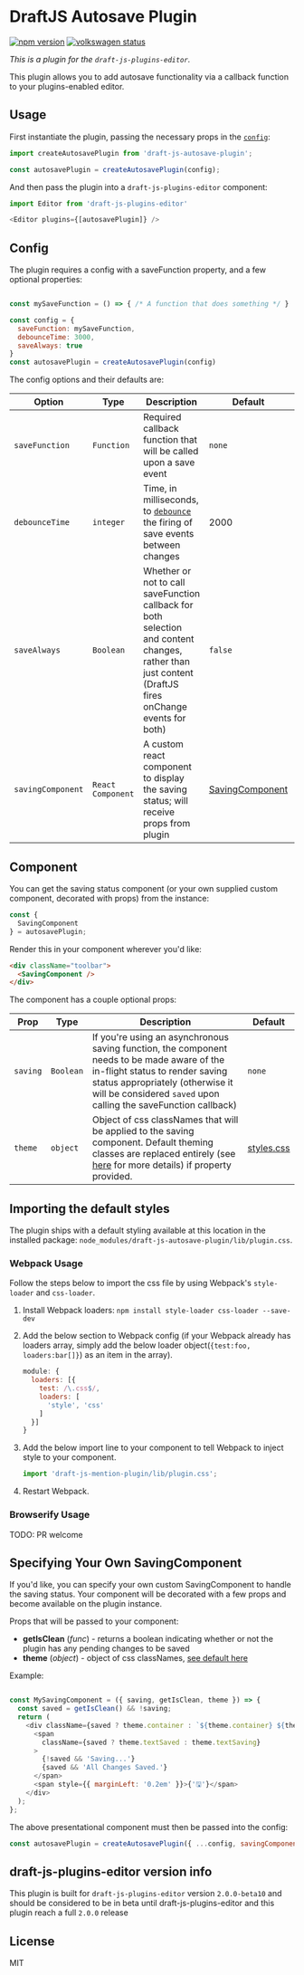 # DraftJS Autosave Plugin

[![npm version](https://badge.fury.io/js/draft-js-autosave-plugin.svg)](http://badge.fury.io/js/draft-js-autosave-plugin) [![volkswagen status](https://auchenberg.github.io/volkswagen/volkswargen_ci.svg?v=1)](https://github.com/auchenberg/volkswagen)

*This is a plugin for the `draft-js-plugins-editor`.*

This plugin allows you to add autosave functionality via a callback function to your plugins-enabled editor.

## Usage

First instantiate the plugin, passing the necessary props in the [`config`](https://github.com/synocate/draft-js-autosave-plugin#config):

```js
import createAutosavePlugin from 'draft-js-autosave-plugin';

const autosavePlugin = createAutosavePlugin(config);
```

And then pass the plugin into a `draft-js-plugins-editor` component:

```js
import Editor from 'draft-js-plugins-editor'

<Editor plugins={[autosavePlugin]} />
```

## Config

The plugin requires a config with a saveFunction property, and a few optional properties:

```js

const mySaveFunction = () => { /* A function that does something */ }

const config = {
  saveFunction: mySaveFunction,
  debounceTime: 3000,
  saveAlways: true
}
const autosavePlugin = createAutosavePlugin(config)
```

The config options and their defaults are:

| Option | Type | Description | Default | Required |
| --- | --- | --- | --- | --- |
| `saveFunction` | `Function` | Required callback function that will be called upon a save event | `none` | `*`
| `debounceTime` | `integer` | Time, in milliseconds, to [`debounce`](https://css-tricks.com/the-difference-between-throttling-and-debouncing/) the firing of save events between changes | 2000 | 
| `saveAlways` | `Boolean` | Whether or not to call saveFunction callback for both selection and content changes, rather than just content (DraftJS fires onChange events for both) | `false` |
| `savingComponent` | `React Component` | A custom react component to display the saving status; will receive props from plugin | [SavingComponent](https://github.com/synocate/draft-js-autosave-plugin/blob/master/src/SavingComponent/index.js) |

## Component

You can get the saving status component (or your own supplied custom component, decorated with props) from the instance:

```js
const {
  SavingComponent
} = autosavePlugin;
```

Render this in your component wherever you'd like:

```HTML
<div className="toolbar">
  <SavingComponent />
</div>
```

The component has a couple optional props:

| Prop | Type | Description | Default |
| --- | --- | --- | --- |
| `saving` | `Boolean` | If you're using an asynchronous saving function, the component needs to be made aware of the in-flight status to render saving status appropriately (otherwise it will be considered `saved` upon calling the saveFunction callback) | `none`
| `theme` | `object` | Object of css classNames that will be applied to the saving component. Default theming classes are replaced entirely (see [here](https://github.com/synocate/draft-js-autosave-plugin/blob/master/src/index.js#L48) for more details) if property provided. | [styles.css](https://github.com/synocate/draft-js-autosave-plugin/blob/master/src/SavingComponent/styles.css) | 



## Importing the default styles

The plugin ships with a default styling available at this location in the installed package:
`node_modules/draft-js-autosave-plugin/lib/plugin.css`.

### Webpack Usage
Follow the steps below to import the css file by using Webpack's `style-loader` and `css-loader`.

1. Install Webpack loaders: `npm install style-loader css-loader --save-dev`
2. Add the below section to Webpack config (if your Webpack already has loaders array, simply add the below loader object(`{test:foo, loaders:bar[]}`) as an item in the array).

    ```js
    module: {
      loaders: [{
        test: /\.css$/,
        loaders: [
          'style', 'css'
        ]
      }]
    }
    ```

3. Add the below import line to your component to tell Webpack to inject style to your component.

    ```js
    import 'draft-js-mention-plugin/lib/plugin.css';
    ```
4. Restart Webpack.


### Browserify Usage

TODO: PR welcome


## Specifying Your Own SavingComponent

If you'd like, you can specify your own custom SavingComponent to handle the saving status. Your component will be decorated with a few props and become available on the plugin instance.

Props that will be passed to your component:

  - **getIsClean** (_func_) - returns a boolean indicating whether or not the plugin has any pending changes to be saved
  - **theme** (_object_) -  object of css classNames, [see default here](https://github.com/synocate/draft-js-autosave-plugin/blob/master/src/SavingComponent/styles.css)

Example:

```js

const MySavingComponent = ({ saving, getIsClean, theme }) => {
  const saved = getIsClean() && !saving;
  return (
    <div className={saved ? theme.container : `${theme.container} ${theme.containerSaving}`}>
      <span
        className={saved ? theme.textSaved : theme.textSaving}
      >
        {!saved && 'Saving...'}
        {saved && 'All Changes Saved.'}
      </span>
      <span style={{ marginLeft: '0.2em' }}>{'🖫'}</span>
    </div>
  );
};
```

The above presentational component must then be passed into the config:

```js
const autosavePlugin = createAutosavePlugin({ ...config, savingComponent: MySavingComponent });
```

## draft-js-plugins-editor version info

This plugin is built for `draft-js-plugins-editor` version `2.0.0-beta10` and should be considered to be in beta until draft-js-plugins-editor and this plugin reach a full `2.0.0` release

## License

MIT